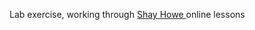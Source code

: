 Lab exercise, working through <a href = https://learn.shayhowe.com/advanced-html-css/performance-organization/> Shay Howe </a> online lessons
